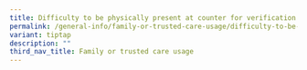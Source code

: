 ```yaml
---
title: Difficulty to be physically present at counter for verification
permalink: /general-info/family-or-trusted-care-usage/difficulty-to-be-physically-present/
variant: tiptap
description: ""
third_nav_title: Family or trusted care usage
---
```

